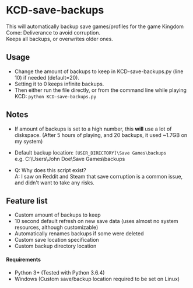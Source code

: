 # KCD-save-backups
This will automatically backup save games/profiles for the game Kingdom Come: Deliverance to avoid corruption.  
Keeps all backups, or overwrites older ones.

## Usage
* Change the amount of backups to keep in KCD-save-backups.py (line 10) if needed (default=20).  
* Setting it to 0 keeps infinite backups.  
* Then either run the file directly, or from the command line while playing KCD: `python KCD-save-backups.py`


## Notes
* If amount of backups is set to a high number, this **will** use a lot of diskspace. (After 5 hours of playing, and 20 backups, it used ~1.7GB on my system)  

* Default backup location: `[USER_DIRECTORY]\Save Games\backups`  
e.g. C:\Users\John Doe\Save Games\backups

* Q: Why does this script exist?  
A: I saw on Reddit and Steam that save corruption is a common issue, and didn't want to take any risks.

## Feature list
* Custom amount of backups to keep
* 10 second default refresh on new save data (uses almost no system resources, although customizable)
* Automatically renames backups if some were deleted
* Custom save location specification
* Custom backup directory location

#### Requirements
* Python 3+ (Tested with Python 3.6.4)
* Windows (Custom save/backup location required to be set on Linux)